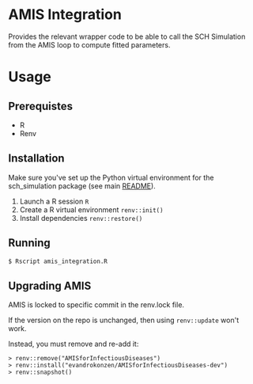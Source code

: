 AMIS Integration
================

Provides the relevant wrapper code to be able to call the SCH Simulation from 
the AMIS loop to compute fitted parameters. 

# Usage

## Prerequistes

 * R
 * Renv 

## Installation

Make sure you've set up the Python virtual environment for the
sch_simulation package (see main [README](../../README.md)).

1. Launch a R session `R`
2. Create a R virtual environment `renv::init()`
3. Install dependencies `renv::restore()`

## Running

```bash
$ Rscript amis_integration.R
```

## Upgrading AMIS

AMIS is locked to specific commit in the renv.lock file. 

If the version on the repo is unchanged, then using `renv::update` won't work. 

Instead, you must remove and re-add it:

```
> renv::remove("AMISforInfectiousDiseases")
> renv::install("evandrokonzen/AMISforInfectiousDiseases-dev")
> renv::snapshot()
```